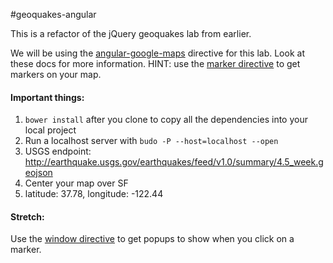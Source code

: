 #geoquakes-angular

This is a refactor of the jQuery geoquakes lab from earlier.

We will be using the [angular-google-maps](https://angular-ui.github.io/angular-google-maps/#!/) directive for this lab. Look at these docs for more information. HINT: use the [marker directive](https://angular-ui.github.io/angular-google-maps/#!/api/marker) to get markers on your map.

#### Important things:
1. `bower install` after you clone to copy all the dependencies into your local project
1. Run a localhost server with `budo -P --host=localhost --open`
1. USGS endpoint: http://earthquake.usgs.gov/earthquakes/feed/v1.0/summary/4.5_week.geojson
1. Center your map over SF
  1. latitude:  37.78, longitude: -122.44

#### Stretch:
Use the [window directive](https://angular-ui.github.io/angular-google-maps/#!/api/window) to get popups to show when you click on a marker.
